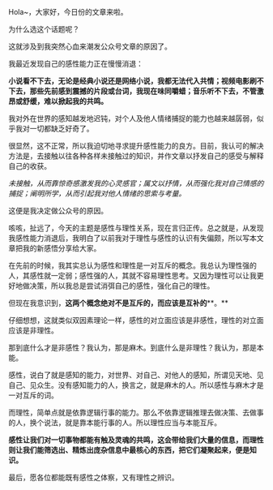 

Hola~，大家好，今日份的文章来啦。  

为什么选这个话题呢？

这就涉及到我突然心血来潮发公众号文章的原因了。  

我最近发现自己的感性能力正在慢慢消退：

**小说看不下去，无论是经典小说还是网络小说，我都无法代入共情；视频电影刷不下去，那些先前感到震撼的片段或台词，我现在味同嚼蜡；音乐听不下去，不管激昂或舒缓，难以掀起我的共鸣。**

我对外在世界的感知越发地迟钝，对个人及他人情绪捕捉的能力也越来越孱弱，似乎我对一切都缺乏好奇了。  

很显然，这不正常，所以我迫切地寻求提升感性能力的良方。目前，我认可的解决方法是，去接触以往各种各样未接触过的知识，并作文章以抒发自己的感受与解释自己的收获。

_未接触，从而靠惊奇感激发我的心灵感官；属文以抒情，从而强化我对自己情感的捕捉；阐明所学，从而引起我对他人情绪的思索与考量。_

这便是我决定做公众号的原因。

咳咳，扯远了，今天的主题是感性与理性关系，现在言归正传。总之就是，从发现我感性能力消退后，我明白了以前我对于理性与感性的认识有失偏颇，所以写本文章把我的新感悟分享给大家。  

在先前的时候，我其实总认为感性和理性是一对互斥的概念。我总认为理性强的人，其感性就一定弱；感性强的人，其就不容易理性思考。又因为理性可以让我更好地做决策，所以我总是尝试消弭自己的感性，强化自己的理性。

但现在我意识到，**这两个概念绝对不是互斥的，而应该是互补的****。**  

仔细想想，这就类似双因素理论一样，感性的对立面应该是非感性，理性的对立面应该是非理性。

那到底什么才是非感性？我认为，那是麻木。到底什么是非理性？我认为，那是本能。

感性，说白了就是感知的能力，对世界、对自己、对他人的感知，所谓见天地、见自己、见众生。没有感知能力的人，换言之，就是麻木的人。所以感性与麻木才是一对互斥的词。

而理性，简单点就是依靠逻辑行事的能力。那么不依靠逻辑推理去做决策、去做事的人，换个说法，就是靠本能行事的人。所以理性应当与本能互斥。  

**感性让我们对一切事物都能有触及灵魂的共鸣，这会带给我们大量的信息，而理性则让我们能筛选出、精炼出庞杂信息中最核心的东西，把它们凝聚起来，便是知识。**  

最后，愿各位都能既有感性之体察，又有理性之辨识。